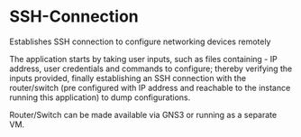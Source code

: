 # SSH-Connection
Establishes SSH connection to configure networking devices remotely

The application starts by taking user inputs, such as files containing - IP address, user credentials and commands to configure; thereby verifying the inputs provided, finally establishing an SSH connection with the router/switch (pre configured with IP address and reachable to the instance running this application) to dump configurations. 

Router/Switch can be made available via GNS3 or running as a separate VM.
